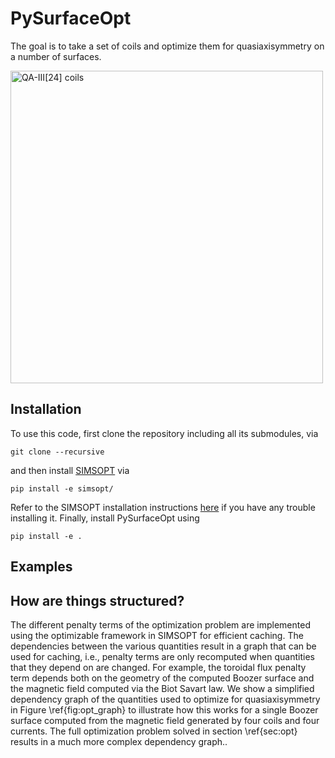 # PySurfaceOpt

The goal is to take a set of coils and optimize them for quasiaxisymmetry on a number of surfaces.  

<img src="https://raw.githubusercontent.com/andrewgiuliani/PySurfaceOpt/main/len24.png" alt="QA-III[24] coils" width="500">



## Installation

To use this code, first clone the repository including all its submodules, via

    git clone --recursive 

and then install [SIMSOPT](https://github.com/hiddenSymmetries/simsopt) via

    pip install -e simsopt/

Refer to the SIMSOPT installation instructions [here](https://simsopt.readthedocs.io/en/latest/installation.html#virtual-environments) if you have any trouble installing it.  Finally, install PySurfaceOpt using

    pip install -e .

## Examples

## How are things structured?

The different penalty terms of the optimization problem are implemented using the optimizable framework in SIMSOPT for efficient caching.
The dependencies between the various quantities result in a graph that can be used for caching, i.e., penalty terms are only recomputed when quantities that they depend on are changed.
For example, the toroidal flux penalty term depends both on the geometry of the computed Boozer surface and the magnetic field computed via the Biot Savart law.
We show a simplified dependency graph of the quantities used to optimize for quasiaxisymmetry in Figure \ref{fig:opt_graph} to illustrate how this works for a single Boozer surface computed from the magnetic field generated by four coils and four currents.
The full optimization problem solved in section \ref{sec:opt} results in a much more complex dependency graph..


